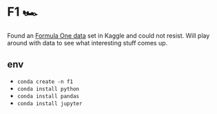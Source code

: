 # F1 🏎️

Found an [Formula One data](https://www.kaggle.com/rohanrao/formula-1-world-championship-1950-2020?select=lap_times.csv) set in Kaggle and could not resist.  Will play around with data to see what interesting stuff comes up. 

## env

- `conda create -n f1`
- `conda install python`
- `conda install pandas`
- `conda install jupyter`